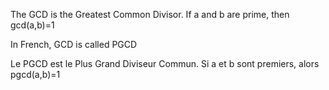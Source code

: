 The GCD is the Greatest Common Divisor.
If a and b are prime, then gcd(a,b)=1

In French, GCD is called PGCD

Le PGCD est le Plus Grand Diviseur Commun.
Si a et b sont premiers, alors pgcd(a,b)=1
